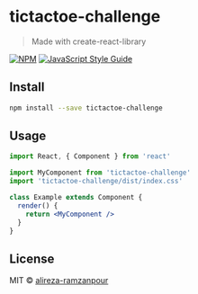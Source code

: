 # tictactoe-challenge

> Made with create-react-library

[![NPM](https://img.shields.io/npm/v/tictactoe-challenge.svg)](https://www.npmjs.com/package/tictactoe-challenge) [![JavaScript Style Guide](https://img.shields.io/badge/code_style-standard-brightgreen.svg)](https://standardjs.com)

## Install

```bash
npm install --save tictactoe-challenge
```

## Usage

```jsx
import React, { Component } from 'react'

import MyComponent from 'tictactoe-challenge'
import 'tictactoe-challenge/dist/index.css'

class Example extends Component {
  render() {
    return <MyComponent />
  }
}
```

## License

MIT © [alireza-ramzanpour](https://github.com/alireza-ramzanpour)
